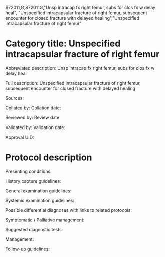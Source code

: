 S72011,G,S72011G,"Unsp intracap fx right femur, subs for clos fx w delay heal", "Unspecified intracapsular fracture of right femur, subsequent encounter for closed fracture with delayed healing","Unspecified intracapsular fracture of right femur"
# Category title: Unspecified intracapsular fracture of right femur

Abbreviated description: Unsp intracap fx right femur, subs for clos fx w delay heal

Full description: Unspecified intracapsular fracture of right femur, subsequent encounter for closed fracture with delayed healing

Sources:

Collated by:
Collation date:

Reviewed by:
Review date:

Validated by:
Validation date:

Approval UID:

# Protocol description

Presenting conditions:

History capture guidelines:

General examination guidelines:

Systemic examination guidelines:

Possible differential diagnoses with links to related protocols:

Symptomatic / Palliative management:

Suggested diagnostic tests:

Management:

Follow-up guidelines:
